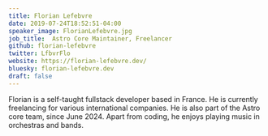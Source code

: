 ```yaml
---
title: Florian Lefebvre
date: 2019-07-24T18:52:51-04:00
speaker_image: FlorianLefebvre.jpg
job_title:  Astro Core Maintainer, Freelancer
github: florian-lefebvre
twitter: LfbvrFlo
website: https://florian-lefebvre.dev/
bluesky: florian-lefebvre.dev
draft: false
---
```


Florian is a self-taught fullstack developer based in France. He is currently freelancing for various international companies. He is also part of the Astro core team, since June 2024. Apart from coding, he enjoys playing music in orchestras and bands.
